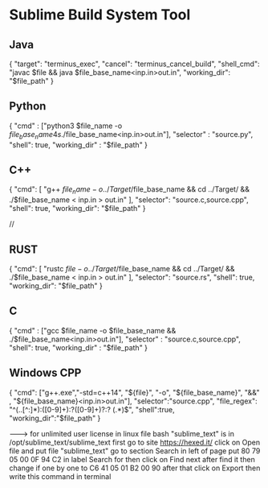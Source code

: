 # Sublime Build System Tool

## Java
{ 
"target": "terminus_exec",
"cancel": "terminus_cancel_build",
"shell_cmd": "javac $file && java $file_base_name<inp.in>out.in",
"working_dir": "$file_path"
}

## Python

{
  "cmd" : ["python3 $file_name -o $file_base_name 4s ./$file_base_name<inp.in>out.in"], 
  "selector" : "source.py",
  "shell": true,
  "working_dir" : "$file_path"
}

## C++
{
  "cmd": [
    "g++ $file_name -o ../Target/$file_base_name && cd ../Target/ && ./$file_base_name < inp.in > out.in"
  ],
  "selector": "source.c,source.cpp",
  "shell": true,
  "working_dir": "$file_path"
}



//
## RUST
{
  "cmd": [
    "rustc $file -o ../Target/$file_base_name && cd ../Target/ && ./$file_base_name < inp.in > out.in"
  ],
  "selector": "source.rs",
  "shell": true,
  "working_dir": "$file_path"
}



## C
{
  "cmd" : ["gcc  $file_name -o $file_base_name &&  ./$file_base_name<inp.in>out.in"], 
  "selector" : "source.c,source.cpp",
  "shell": true,
  "working_dir" : "$file_path"
}


## Windows CPP
{
"cmd": ["g++.exe","-std=c++14", "${file}", "-o", "${file_base_name}", "&&" , "${file_base_name}<inp.in>out.in"],
"selector":"source.cpp",
"file_regex": "^(..[^:]*):([0-9]+):?([0-9]+)?:? (.*)$",
"shell":true,
"working_dir":"$file_path"
}



---> for unlimited user license in linux
file bash "sublime_text" is in /opt/sublime_text/sublime_text
first go to site https://hexed.it/
click on Open file and put file "sublime_text"
go to section Search in left of page
put 80 79 05 00 0F 94 C2 in label Search for
then click on Find next
after find it then change if one by one to C6 41 05 01 B2 00 90
after that click on Export
then write this command in terminal
